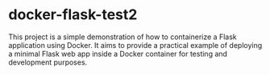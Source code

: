 # docker-flask-test2
This project is a simple demonstration of how to containerize a Flask application using Docker. It aims to provide a practical example of deploying a minimal Flask web app inside a Docker container for testing and development purposes.
